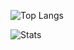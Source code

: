 ![Top Langs](https://github-readme-stats.vercel.app/api/top-langs/?username=varev-dev&layout=compact&theme=algolia&langs_count=10)

![Stats](https://github-readme-stats.vercel.app/api?username=varev-dev&count_private=true&show_icons=true&theme=algolia)
